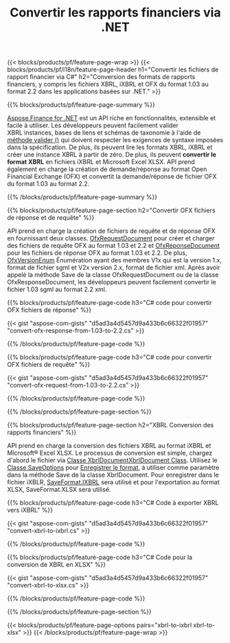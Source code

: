 ﻿---
title: Convertir les rapports financiers via .NET
url: /fr/net/conversion/
description:  Code C# pour convertir les rapports financiers dans les formats de fichier XBRL, iXBRL(inline xbrl) et OFX via la bibliothèque .NET.
---
{{< blocks/products/pf/feature-page-wrap >}}
{{< blocks/products/pf/i18n/feature-page-header h1="Convertir les fichiers de rapport financier via C#" h2="Conversion des formats de rapports financiers, y compris les fichiers XBRL, iXBRL et OFX du format 1.03 au format 2.2 dans les applications basées sur .NET." >}}

{{% blocks/products/pf/feature-page-summary %}}

[Aspose.Finance for .NET](https://products.aspose.com/finance/net/) est un API riche en fonctionnalités, extensible et facile à utiliser. Les développeurs peuvent facilement valider XBRL instances, bases de liens et schémas de taxonomie à l'aide de [méthode valider ()](https://apireference.aspose.com/finance/net/aspose.finance.xbrl/xbrlinstance/methods/validate) qui doivent respecter les exigences de syntaxe imposées dans la spécification. De plus, ils peuvent lire les formats XBRL, iXBRL et créer une instance XBRL à partir de zéro. De plus, ils peuvent **convertir le format XBRL** en fichiers iXBRL et Microsoft Excel XLSX. API prend également en charge la création de demande/réponse au format Open Financial Exchange (OFX) et convertit la demande/réponse de fichier OFX du format 1.03 au format 2.2.

{{% /blocks/products/pf/feature-page-summary %}}

{{% blocks/products/pf/feature-page-section h2="Convertir OFX fichiers de réponse et de requête" %}}

API prend en charge la création de fichiers de requête et de réponse OFX en fournissant deux classes. [OfxRequestDocument](https://apireference.aspose.com/finance/net/aspose.finance.ofx/ofxrequestdocument) pour créer et charger des fichiers de requête OFX au format 1.03 et 2.2 et [OfxRéponseDocument](https://apireference.aspose.com/finance/net/aspose.finance.ofx/ofxresponsedocument) pour les fichiers de réponse OFX au format 1.03 et 2.2. De plus, [OfxVersionEnum](https://apireference.aspose.com/finance/net/aspose.finance.ofx/ofxversionenum) Énumération ayant des membres V1x qui est la version 1.x, format de fichier sgml et V2x version 2.x, format de fichier xml. Après avoir appelé la méthode Save de la classe OfxRequestDocument ou de la classe OfxResponseDocument, les développeurs peuvent facilement convertir le fichier 1.03 sgml au format 2.2 xml.


{{% blocks/products/pf/feature-page-code h3="C# code pour convertir OFX fichiers de réponse" %}}

{{< gist "aspose-com-gists" "d5ad3a4d5457d9a433b6c66322f01957" "convert-ofx-response-from-1.03-to-2.2.cs" >}} 

{{% /blocks/products/pf/feature-page-code %}}

{{% blocks/products/pf/feature-page-code h3="C# code pour convertir OFX fichiers de requête" %}}

{{< gist "aspose-com-gists" "d5ad3a4d5457d9a433b6c66322f01957" "convert-ofx-request-from-1.03-to-2.2.cs" >}} 

{{% /blocks/products/pf/feature-page-code %}}

{{% /blocks/products/pf/feature-page-section %}}

{{% blocks/products/pf/feature-page-section h2="XBRL Conversion des rapports financiers" %}}

API prend en charge la conversion des fichiers XBRL au format iXBRL et Microsoft® Excel XLSX. Le processus de conversion est simple, chargez d'abord le fichier via [Classe XbrlDocumentXbrlDocument Class](https://apireference.aspose.com/finance/net/aspose.finance.xbrl/xbrldocument). Utilisez le [Classe SaveOptions](https://apireference.aspose.com/finance/net/aspose.finance.xbrl/saveoptions) pour [Enregistrer le format](https://apireference.aspose.com/finance/net/aspose.finance.xbrl/saveoptions/properties/saveformat), à utiliser comme paramètre dans la méthode Save de la classe XbrlDocument. Pour enregistrer dans le fichier iXBLR, [SaveFormat.IXBRL](https://apireference.aspose.com/finance/net/aspose.finance.xbrl/saveformat) sera utilisé et pour l'exportation au format XLSX, SaveFormat.XLSX sera utilisé.

{{% blocks/products/pf/feature-page-code h3="C# Code à exporter XBRL vers iXBRL" %}}

{{< gist "aspose-com-gists" "d5ad3a4d5457d9a433b6c66322f01957" "convert-xbrl-to-ixbrl.cs" >}} 

{{% /blocks/products/pf/feature-page-code %}}

{{% blocks/products/pf/feature-page-code h3="C# Code pour la conversion de XBRL en XLSX" %}}

{{< gist "aspose-com-gists" "d5ad3a4d5457d9a433b6c66322f01957" "convert-xbrl-to-xlsx.cs" >}} 

{{% /blocks/products/pf/feature-page-code %}}

{{% /blocks/products/pf/feature-page-section %}}

{{< blocks/products/pf/feature-page-options pairs="xbrl-to-ixbrl xbrl-to-xlsx" >}}
{{< /blocks/products/pf/feature-page-wrap >}}